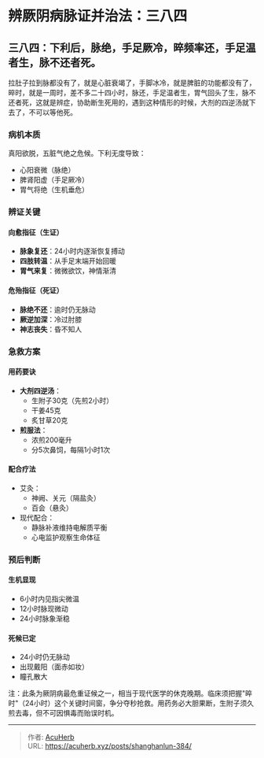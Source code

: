 # 辨厥阴病脉证并治法：三八四


## 三八四：下利后，脉绝，手足厥冷，晬频率还，手足温者生，脉不还者死。

<!--more-->

拉肚子拉到脉都没有了，就是心脏衰竭了，手脚冰冷，就是脾脏的功能都没有了，晬时，就是一周时，差不多二十四小时，脉还，手足温者生，胃气回头了生，脉不还者死，这就是辨症，协助断生死用的，遇到这种情形的时候，大剂的四逆汤就下去了，不可以等他死。

### 病机本质
真阳欲脱，五脏气绝之危候。下利无度导致：
- 心阳衰微（脉绝）
- 脾肾阳虚（手足厥冷）
- 胃气将绝（生机垂危）

### 辨证关键

#### 向愈指征（生证）
- **脉象复还**：24小时内逐渐恢复搏动
- **四肢转温**：从手足末端开始回暖
- **胃气来复**：微微欲饮，神情渐清

#### 危殆指征（死证）
- **脉绝不还**：逾时仍无脉动
- **厥逆加深**：冷过肘膝
- **神志丧失**：昏不知人

### 急救方案

#### 用药要诀
- **大剂四逆汤**：
  - 生附子30克（先煎2小时）
  - 干姜45克
  - 炙甘草20克
- **煎服法**：
  - 浓煎200毫升
  - 分5次鼻饲，每隔1小时1次

#### 配合疗法
- 艾灸：
  - 神阙、关元（隔盐灸）
  - 百会（悬灸）
- 现代配合：
  - 静脉补液维持电解质平衡
  - 心电监护观察生命体征

### 预后判断

#### 生机显现
- 6小时内见指尖微温
- 12小时脉现微动
- 24小时脉象渐稳

#### 死候已定
- 24小时仍无脉动
- 出现戴阳（面赤如妆）
- 瞳孔散大

注：此条为厥阴病最危重证候之一，相当于现代医学的休克晚期。临床须把握"晬时"（24小时）这个关键时间窗，争分夺秒抢救。用药务必大胆果断，生附子须久煎去毒，但不可因惧毒而贻误时机。

---

> 作者: [AcuHerb](https://acuherb.xyz)  
> URL: https://acuherb.xyz/posts/shanghanlun-384/  

